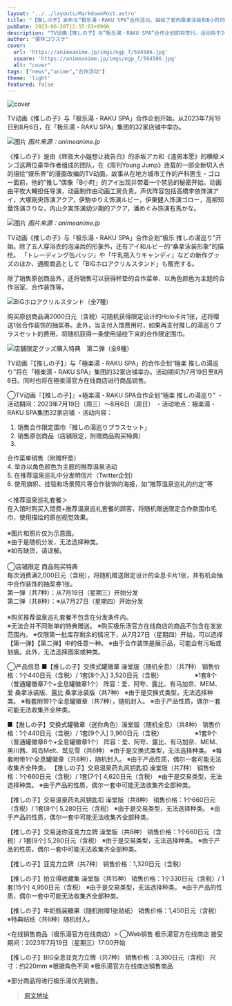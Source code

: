 ```yaml
---
layout: '../../layouts/MarkdownPost.astro'
title: "【推しの子】发布与“极乐湯・RAKU SPA”合作活动，描绘了爱的桑拿泳装和B小町的浴衣造型插图♪"
pubDate: 2023-06-28T12:55:03+0900
description: "TV动画【推しの子】与“极乐湯・RAKU SPA”合作企划即将举行。活动将于2023年7月19日至8月6日在“极乐湯・RAKU SPA”集团的32家店铺举行。"
author: "栗林コウスケ"
cover:
  url: 'https://animeanime.jp/imgs/ogp_f/594586.jpg'
  square: 'https://animeanime.jp/imgs/ogp_f/594586.jpg'
  alt: "cover"
tags: ["news","anime","合作活动"]
theme: 'light'
featured: false
---
```


![cover](https://animeanime.jp/imgs/ogp_f/594586.jpg)

TV动画《推しの子》与「极乐湯・RAKU SPA」合作企划开始。从2023年7月19日到8月6日，在「极乐湯・RAKU SPA」集团的32家店铺中举办。

![图片](https://animeanime.jp/imgs/zoom/594587.jpg)
*图片来源：animeanime.jp*

《推しの子》是由《辉夜大小姐想让我告白》的赤坂アカ和《渣男本愿》的横槍メンゴ这两位豪华作者组成的团队，在《周刊Young Jump》连载的一部全新切入点的描绘“娱乐界”的漫画改编的TV动画。故事从在地方城市工作的产科医生・ゴロー面前，他的“推し”偶像「B小町」的アイ出现并带着一个禁忌的秘密开始。动画由平牧大輔担任导演，动画制作由动画工房负责。声优阵容包括高橋李依饰演アイ，大塚剛央饰演アクア，伊駒ゆりえ饰演ルビー，伊東健人饰演ゴロー，高柳知葉饰演さりな，内山夕実饰演幼少期的アクア，潘めぐみ饰演有馬かな。

![图片](https://animeanime.jp/imgs/zoom/594589.jpg)
*图片来源：animeanime.jp*

TV动画《推しの子》与「极乐湯・RAKU SPA」合作企划“极乐 推しの湯巡り”开始。除了五人穿浴衣的泡澡后的形象外，还有アイ和ルビー的“桑拿泳装形象”的描绘。
「トレーディング缶バッジ」や「牛乳瓶入りキャンディ」などの新作グッズのほか、通販商品として「BIGホロアクリルスタンド」も販売する。

除了销售原创商品外，还将销售可以获得杯垫的合作菜单、以角色颜色为主题的合作浴室、合作装饰等。

![BIGホロアクリルスタンド（全7種）](https://animeanime.jp/imgs/zoom/594590.jpg)

购买原创商品满2000日元（含税）可随机获得限定设计的Holo卡片1张，还将赠送1张合作装饰的抽奖券。此外，当支付入馆费用时，如果再支付推し的湯巡りプラスセット的费用，将随机获得一条使用描绘下来的合作限定围巾。

![店舗限定グッズ購入特典　第二弾（全8種）](https://animeanime.jp/imgs/zoom/594591.jpg)

TV动画『【推しの子】』与「極楽湯・RAKU SPA」的合作企划“極楽 推しの湯巡り”将在「極楽湯・RAKU SPA」集团的32家店铺举办。活动期间为7月19日至8月6日。同时也将在極楽湯官方在线商店进行商品销售。

◯TV动画『【推しの子】』×極楽湯・RAKU SPA合作企划“極楽 推しの湯巡り”
・活动期间：2023年7月19日（周三）～8月6日（周日）
・活动地点：極楽湯・RAKU SPA集团32家店铺
・活动内容：
1. 销售合作限定围巾「推しの湯巡りプラスセット」
2. 销售原创商品（店铺限定，附赠商品购买特典）
3.
合作菜单销售（附赠杯垫）<br>4. 举办以角色颜色为主题的推荐温泉活动<br>5. 在推荐温泉巡礼中分发明信片（Twitter企划）<br>6. 使用旗帜、挂毯和场景照片等合作装饰的海报，如“推荐温泉巡礼的约定”等<br><br>＜推荐温泉巡礼套餐＞<br>在入馆时购买入馆费+推荐温泉巡礼套餐的顾客，将随机赠送限定合作款围巾毛巾，使用描绘的原创视觉效果。<br><br>※图片和照片仅为示意图。<br>※由于是随机分发，无法选择种类。<br>※如有缺货，请谅解。<br><br>◯店铺限定 商品购买特典<br>每次消费满2,000日元（含税），将随机赠送限定设计的全息卡片1张，并有机会抽中合作装饰的抽奖券1张。<br>第一弹（共7种）：从7月19日（星期三）开始分发<br>第二弹（共8种）：※从7月27日（星期四）开始分发<br><br>※购买推荐温泉巡礼套餐不包含在分发条件内。<br>※无法合并不同账单的特典赠送。
※购买极乐汤官方在线商店的商品不包含在发放范围内。
※仅限第一批库存剩余的情况下，从7月27日（星期四）开始，可以选择【第一弹】【第二弹】中的任意一种。
※由于合作装饰是展示品，可能会有污垢或划痕。此外，无法选择图案或种类。

◯产品信息
■【推しの子】交换式罐徽章 澡堂版（随机全息）（共7种）
销售价格：1个440日元（含税）/ 1套[8个入] 3,520日元（含税）
　　　　　※1套8个（普通罐徽章7个+全息罐徽章1个）
阵容：爱、阿夸、露比、有马加奈、MEM、爱 桑拿泳装版、露比 桑拿泳装版（共7种）
※由于是交换式类型，无法选择种类。
※每套附带1个全息罐徽章（共7种），随机封入。
※由于产品性质，偶尔一套可能无法收集齐全种类。

■【推しの子】交换式罐徽章（迷你角色）澡堂版（随机全息）（共8种）
销售价格：1个440日元（含税）/ 1套[9个入] 3,960日元（含税）
　　　　　※1套9个（普通罐徽章8个+全息罐徽章1个）
阵容：爱、阿夸、露比、有马加奈、MEM、黑川茜、鸣岛Melt、鹫见雪（共8种）
※由于是交换式类型，无法选择种类。
※每套附带1个全息罐徽章（共8种），随机封入。
※由于产品性质，偶尔一套可能无法收集齐全种类。
【推しの子】交易温泉药丸风钥匙扣 澡堂版（共7种）
销售价格：1个660日元（含税）/ 1套[7个] 4,620日元（含税）
※由于是交易类型，无法选择种类。
※由于产品的性质，偶尔一套中可能无法收集齐全部种类。

【推しの子】交易温泉药丸风钥匙扣 澡堂版（共8种）
销售价格：1个660日元（含税）/ 1套[8个] 5,280日元（含税）
※由于是交易类型，无法选择种类。
※由于产品的性质，偶尔一套中可能无法收集齐全部种类。

【推しの子】交易迷你亚克力立牌 澡堂版（共8种）
销售价格：1个660日元（含税）/ 1套[8个] 5,280日元（含税）
※由于是交易类型，无法选择种类。
※由于产品的性质，偶尔一套中可能无法收集齐全部种类。

【推しの子】亚克力立牌（共7种）
销售价格：1,320日元（含税）

【推しの子】拍立得收藏集 澡堂版（共15种）
销售价格：1个330日元（含税）/ 1套[15个] 4,950日元（含税）
※由于是交易类型，无法选择种类。
※由于产品的性质，偶尔一套中可能无法收集齐全部种类。

【推しの子】牛奶瓶装糖果（随机附赠1张贴纸）
销售价格：1,450日元（含税）
※特典贴纸（共6种）随机封入。

<在线销售商品（极乐湯官方在线商店）>
◯Web销售
极乐湯官方在线商店
接受期间：2023年7月19日（星期三）17:00开始

【推しの子】BIG全息亚克力立牌（共7种）
销售价格：3,300日元（含税）
尺寸：约220mm ※根据角色不同
※极乐湯官方在线商店销售商品

※部分商品将进行极乐湯优先销售。

>[原文地址](https://animeanime.jp/article/2023/06/28/78219.html)  